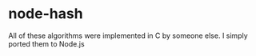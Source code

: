 # node-hash
All of these algorithms were implemented in C by someone else. I simply ported them to Node.js

